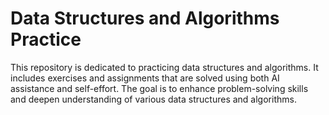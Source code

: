 # Data Structures and Algorithms Practice

This repository is dedicated to practicing data structures and algorithms. It includes exercises and assignments that are solved using both AI assistance and self-effort. The goal is to enhance problem-solving skills and deepen understanding of various data structures and algorithms.
